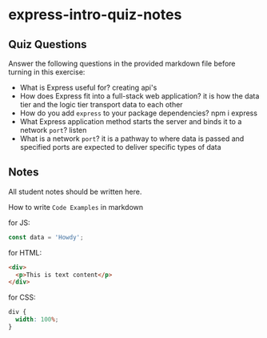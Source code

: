 # express-intro-quiz-notes

## Quiz Questions

Answer the following questions in the provided markdown file before turning in this exercise:

- What is Express useful for?
  creating api's
- How does Express fit into a full-stack web application?
  it is how the data tier and the logic tier transport data to each other
- How do you add `express` to your package dependencies?
  npm i express
- What Express application method starts the server and binds it to a network `port`?
  listen
- What is a network `port`?
  it is a pathway to where data is passed and specified ports are expected to deliver specific types of data

## Notes

All student notes should be written here.

How to write `Code Examples` in markdown

for JS:

```javascript
const data = 'Howdy';
```

for HTML:

```html
<div>
  <p>This is text content</p>
</div>
```

for CSS:

```css
div {
  width: 100%;
}
```
